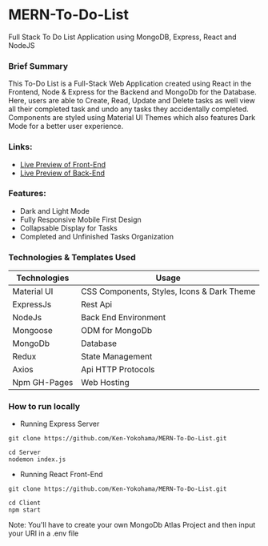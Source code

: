 # MERN-To-Do-List
Full Stack To Do List Application using MongoDB, Express, React and NodeJS

### Brief Summary
This To-Do List is a Full-Stack Web Application created using React in the Frontend, Node & Express for the Backend and MongoDb for the Database. Here, users are able to Create, Read, Update and Delete tasks as well view all their completed task and undo any tasks they accidentally completed. Components are styled using Material UI Themes which also features Dark Mode for a better user experience.

### Links:
- [Live Preview of Front-End](https://ken-yokohama.github.io/MERN-To-Do-List/)
- [Live Preview of Back-End](https://ken-yokohama-mern-to-do-list.herokuapp.com/getToDos)


### Features:
- Dark and Light Mode
- Fully Responsive Mobile First Design
- Collapsable Display for Tasks
- Completed and Unfinished Tasks Organization

### Technologies & Templates Used
| Technologies | Usage                                      |
| ----------------- | ------------------------------------------------ |
| Material UI | CSS Components, Styles, Icons & Dark Theme       |
| ExpressJs    | Rest Api     |
| NodeJs    | Back End Environment     |
| Mongoose    | ODM for MongoDb     |
| MongoDb    | Database     |
| Redux    | State Management   |
| Axios    | Api HTTP Protocols  |
| Npm GH-Pages | Web Hosting |
### How to run locally

- Running Express Server
```
git clone https://github.com/Ken-Yokohama/MERN-To-Do-List.git

cd Server
nodemon index.js
```

- Running React Front-End
```
git clone https://github.com/Ken-Yokohama/MERN-To-Do-List.git

cd Client
npm start
```
Note: You'll have to create your own MongoDb Atlas Project and then input your URI in a .env file
